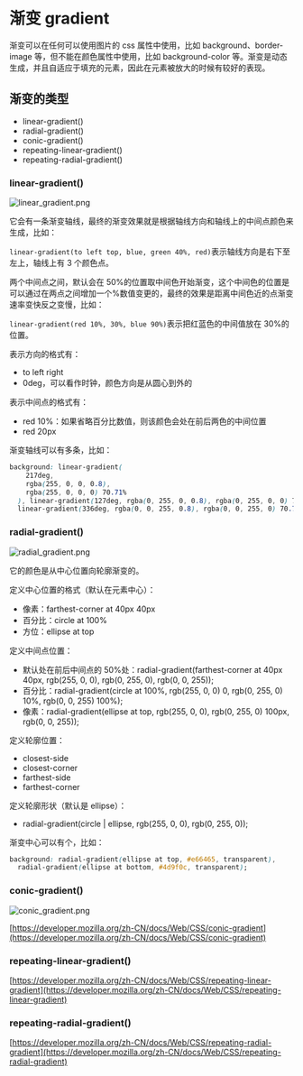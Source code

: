 # 渐变 gradient

渐变可以在任何可以使用图片的 css 属性中使用，比如 background、border-image 等，但不能在颜色属性中使用，比如 background-color 等。渐变是动态生成，并且自适应于填充的元素，因此在元素被放大的时候有较好的表现。

## 渐变的类型

- linear-gradient()
- radial-gradient()
- conic-gradient()
- repeating-linear-gradient()
- repeating-radial-gradient()

### linear-gradient()

![linear_gradient.png](@images/linear_gradient.png)

它会有一条渐变轴线，最终的渐变效果就是根据轴线方向和轴线上的中间点颜色来生成，比如：

`linear-gradient(to left top, blue, green 40%, red)`表示轴线方向是右下至左上，轴线上有 3 个颜色点。

两个中间点之间，默认会在 50%的位置取中间色开始渐变，这个中间色的位置是可以通过在两点之间增加一个%数值变更的，最终的效果是距离中间色近的点渐变速率变快反之变慢，比如：

`linear-gradient(red 10%, 30%, blue 90%)`表示把红蓝色的中间值放在 30%的位置。

表示方向的格式有：

- to left right
- 0deg，可以看作时钟，颜色方向是从圆心到外的

表示中间点的格式有：

- red 10%：如果省略百分比数值，则该颜色会处在前后两色的中间位置
- red 20px

渐变轴线可以有多条，比如：

```css
background: linear-gradient(
    217deg,
    rgba(255, 0, 0, 0.8),
    rgba(255, 0, 0, 0) 70.71%
  ), linear-gradient(127deg, rgba(0, 255, 0, 0.8), rgba(0, 255, 0, 0) 70.71%),
  linear-gradient(336deg, rgba(0, 0, 255, 0.8), rgba(0, 0, 255, 0) 70.71%);
```

### radial-gradient()

![radial_gradient.png](@images/radial_gradient.png)

它的颜色是从中心位置向轮廓渐变的。

定义中心位置的格式（默认在元素中心）：

- 像素：farthest-corner at 40px 40px
- 百分比：circle at 100%
- 方位：ellipse at top

定义中间点位置：

- 默认处在前后中间点的 50%处：radial-gradient(farthest-corner at 40px 40px, rgb(255, 0, 0), rgb(0, 255, 0), rgb(0, 0, 255));
- 百分比：radial-gradient(circle at 100%, rgb(255, 0, 0) 0, rgb(0, 255, 0) 10%, rgb(0, 0, 255) 100%);
- 像素：radial-gradient(ellipse at top, rgb(255, 0, 0), rgb(0, 255, 0) 100px, rgb(0, 0, 255));

定义轮廓位置：

- closest-side
- closest-corner
- farthest-side
- farthest-corner

定义轮廓形状（默认是 ellipse）：

- radial-gradient(circle | ellipse, rgb(255, 0, 0), rgb(0, 255, 0));

渐变中心可以有个，比如：

```css
background: radial-gradient(ellipse at top, #e66465, transparent),
  radial-gradient(ellipse at bottom, #4d9f0c, transparent);
```

### conic-gradient()

![conic_gradient.png](@images/conic_gradient.png)

[https://developer.mozilla.org/zh-CN/docs/Web/CSS/conic-gradient](https://developer.mozilla.org/zh-CN/docs/Web/CSS/conic-gradient)

### repeating-linear-gradient()

[https://developer.mozilla.org/zh-CN/docs/Web/CSS/repeating-linear-gradient](https://developer.mozilla.org/zh-CN/docs/Web/CSS/repeating-linear-gradient)

### repeating-radial-gradient()

[https://developer.mozilla.org/zh-CN/docs/Web/CSS/repeating-radial-gradient](https://developer.mozilla.org/zh-CN/docs/Web/CSS/repeating-radial-gradient)

